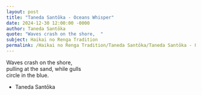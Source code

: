 ```yaml
---
layout: post
title: "Taneda Santōka - Oceans Whisper"
date: 2024-12-30 12:00:00 -0000
author: Taneda Santōka
quote: "Waves crash on the shore,  "
subject: Haikai no Renga Tradition
permalink: /Haikai no Renga Tradition/Taneda Santōka/Taneda Santōka - Oceans Whisper
---
```


Waves crash on the shore,  
    pulling at the sand, while gulls  
    circle in the blue.

- Taneda Santōka
